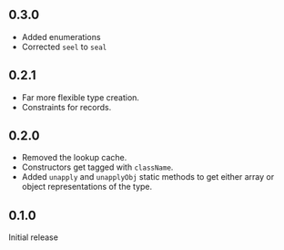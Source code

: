 ## 0.3.0

* Added enumerations
* Corrected `seel` to `seal`

## 0.2.1

* Far more flexible type creation.
* Constraints for records.

## 0.2.0

* Removed the lookup cache.
* Constructors get tagged with `className`.
* Added `unapply` and `unapplyObj` static methods to get either array or object
representations of the type.

## 0.1.0

Initial release
